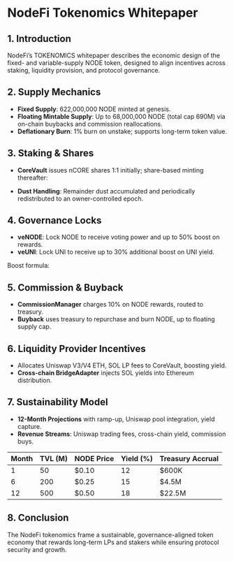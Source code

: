 # NodeFi Tokenomics Whitepaper

## 1. Introduction

NodeFi’s TOKENOMICS whitepaper describes the economic design of the fixed- and variable-supply NODE token, designed to align incentives across staking, liquidity provision, and protocol governance.

## 2. Supply Mechanics

- **Fixed Supply**: 622,000,000 NODE minted at genesis.
- **Floating Mintable Supply**: Up to 68,000,000 NODE (total cap 690M) via on-chain buybacks and commission reallocations.
- **Deflationary Burn**: 1% burn on unstake; supports long-term token value.

## 3. Staking & Shares

- **CoreVault** issues nCORE shares 1:1 initially; share-based minting thereafter:
  

- **Dust Handling**: Remainder dust accumulated and periodically redistributed to an owner-controlled epoch.

## 4. Governance Locks

- **veNODE**: Lock NODE to receive voting power and up to 50% boost on rewards.
- **veUNI**: Lock UNI to receive up to 30% additional boost on UNI yield.

Boost formula:


## 5. Commission & Buyback

- **CommissionManager** charges 10% on NODE rewards, routed to treasury.
- **Buyback** uses treasury to repurchase and burn NODE, up to floating supply cap.

## 6. Liquidity Provider Incentives

- Allocates Uniswap V3/V4 ETH, SOL LP fees to CoreVault, boosting yield.
- **Cross-chain BridgeAdapter** injects SOL yields into Ethereum distribution.

## 7. Sustainability Model

- **12-Month Projections** with ramp-up, Uniswap pool integration, yield capture.
- **Revenue Streams**: Uniswap trading fees, cross-chain yield, commission buys.

| Month | TVL (M) | NODE Price | Yield (%) | Treasury Accrual |
|-------|---------|------------|-----------|------------------|
| 1     | 50      | $0.10      | 12        | $600K            |
| 6     | 200     | $0.25      | 15        | $4.5M            |
| 12    | 500     | $0.50      | 18        | $22.5M           |

## 8. Conclusion

The NodeFi tokenomics frame a sustainable, governance-aligned token economy that rewards long-term LPs and stakers while ensuring protocol security and growth.

